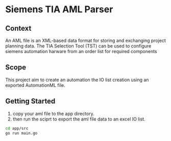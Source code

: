 # Siemens TIA AML Parser

## Context 
An AML file is an XML-based data format for storing and exchanging project planning data. 
The TIA Selection Tool (TST) can be used to configure siemens automation harware from an order list for required components 

## Scope
This project aim to create an automation the IO list creation using an exported AutomationML file.

## Getting Started

1. copy your aml file to the app directory.
2. then run the sciprt to export the aml file data to an excel IO list.

```bash
cd app/src
go run main.go
```